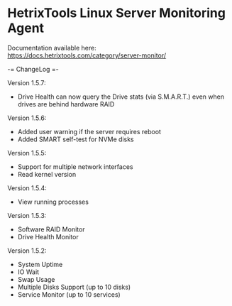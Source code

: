 # HetrixTools Linux Server Monitoring Agent

Documentation available here: https://docs.hetrixtools.com/category/server-monitor/


-= ChangeLog =-

Version 1.5.7:
- Drive Health can now query the Drive stats (via S.M.A.R.T.) even when drives are behind hardware RAID

Version 1.5.6:
- Added user warning if the server requires reboot
- Added SMART self-test for NVMe disks

Version 1.5.5:
- Support for multiple network interfaces
- Read kernel version

Version 1.5.4:
- View running processes

Version 1.5.3:
- Software RAID Monitor
- Drive Health Monitor

Version 1.5.2:
- System Uptime
- IO Wait
- Swap Usage
- Multiple Disks Support (up to 10 disks)
- Service Monitor (up to 10 services)

